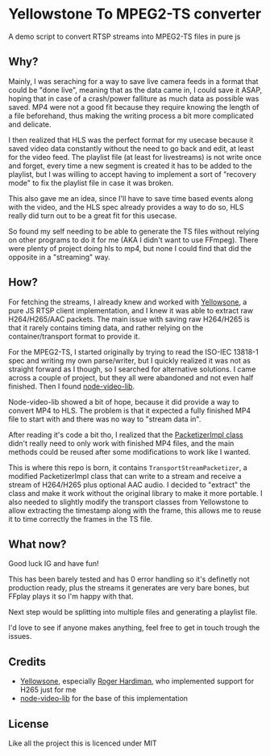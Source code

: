 # Yellowstone To MPEG2-TS converter

A demo script to convert RTSP streams into MPEG2-TS files in pure js



## Why?
Mainly, I was seraching for a way to save live camera feeds in a format that could be "done live", meaning that as the data came in, I could save it ASAP, hoping that in case of a crash/power falliture as much data as possible was saved. MP4 were not a good fit because they require knowing the length of a file beforehand, thus making the writing process a bit more complicated and delicate.

I then realized that HLS was the perfect format for my usecase because it saved video data constantly without the need to go back and edit, at least for the video feed. The playlist file (at least for livestreams) is not write once and forget, every time a new segment is created it has to be added to the playlist, but I was willing to accept having to implement a sort of "recovery mode" to fix the playlist file in case it was broken.

This also gave me an idea, since I'll have to save time based events along with the video, and the HLS spec already provides a way to do so, HLS really did turn out to be a great fit for this usecase.

So found my self needing to be able to generate the TS files without relying on other programs to do it for me (AKA I didn't want to use FFmpeg). There were plenty of project doing hls to mp4, but none I could find that did the opposite in a "streaming" way.

## How?
For fetching the streams, I already knew and worked with [Yellowsone](https://github.com/mbullington/yellowstone), a pure JS RTSP client implementation, and I knew it was able to extract raw H264/H265/AAC packets. The main issue with saving raw H264/H265 is that it rarely contains timing data, and rather relying on the container/transport format to provide it.

For the MPEG2-TS, I started originally by trying to read the ISO-IEC 13818-1 spec and writing my own parse/writer, but I quickly realized it was not as straight forward as I though, so I searched for alternative solutions.
I came across a couple of project, but they all were abandoned and not even half finished. Then I found [node-video-lib](https://github.com/gkozlenko/node-video-lib).

Node-video-lib showed a bit of hope, because it did provide a way to convert MP4 to HLS. The problem is that it expected a fully finished MP4 file to start with and there was no way to "stream data in".

After reading it's code a bit tho, I realized that the [PacketizerImpl class](https://github.com/gkozlenko/node-video-lib/blob/master/lib/hls/packetizer-impl.js) didn't really need to only work with finished MP4 files, and the main methods could be reused after some modifications to work like I wanted.

This is where this repo is born, it contains `TransportStreamPacketizer`, a modified PacketizerImpl class that can write to a stream and receive a stream of H264/H265 plus optional AAC audio. I decided to "extract" the class and make it work without the original library to make it more portable. I also needed to slightly modify the transport classes from Yellowstone to allow extracting the timestamp along with the frame, this allows me to reuse it to time correctly the frames in the TS file.

## What now?
Good luck IG and have fun!

This has been barely tested and has 0 error handling so it's definetly not production ready, plus the streams it generates are very bare bones, but FFplay plays it so I'm happy with that.

Next step would be splitting into multiple files and generating a playlist file.

I'd love to see if anyone makes anything, feel free to get in touch trough the issues.

## Credits
- [Yellowsone](https://github.com/mbullington/yellowstone), especially [Roger Hardiman](https://github.com/RogerHardiman), who implemented support for H265 just for me
- [node-video-lib](https://github.com/gkozlenko/node-video-lib) for the base of this implementation


## License
Like all the project this is licenced under MIT